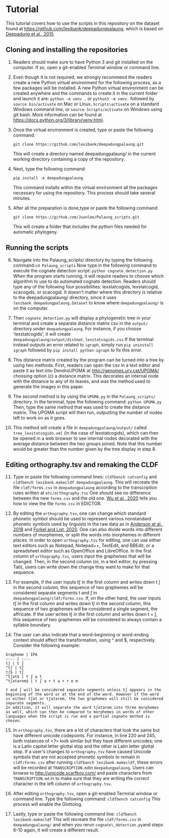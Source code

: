 # Tutorial
 
This tutorial covers how to use the scripts in this repository on the dataset found at <https://github.com/lexibank/deepadungpalaung>, which is based on [Deepadung et al., 2015](http://www.sealang.net/mks/mks44sujaritlak.pdf) 

## Cloning and installing the repositories 
 1. Readers should make sure to have Python 3 and git installed on the computer.
  If so, open a git-enabled Terminal window or command line.
  
 2. Even though it is not required, we strongly recommend the readers create a new Python virtual environment for the following process, as a few packages will be installed. 
 A new Python virtual environment can be created anywhere and the commands to create it in the current folder and launch it are:
 `python -m venv .` or `python3 -m venv.` followed by `source bin/activate` on Mac or Linux,
 `Scripts\activate` on a standard Windows command line, or `source Scripts/activate` on Windows using git bash.
 More information can be found at <https://docs.python.org/3/library/venv.html>.
 
 3. Once the virtual environment is created, type or paste the following command: 
 
 		git clone https://github.com/lexibank/deepadungpalaung.git
 
    This will create a directory named deepadungpalaung/ in the current working directory containing a copy of the repository.
 
 4. Next, type the following command: 
 
 		pip install -e deepadungpalaung
 
    This command installs within the virtual environment all the packages necessary for using the repository. This process should take several minutes. 
 
 5. After all the preparation is done,type or paste the following command:
 
 		git clone https://github.com/Juunlee/Palaung_scripts.git
 
    This will create a folder that includes the python files needed for automatic phylogeny.

 ## Running the scripts 

 6. Navigate into the Palaung\_scripts/ directory by typing the following command:`cd Palaung_scripts`
 Now type in the following command to execute the cognate detection script: `python cognate_detection.py`
 When the program starts running, it will require readers to choose which algorithm to use to do automated cognate detection. 
 Readers should type any of the following four possibilities: lexstatcogids, lexstatcogid, scacogids, or scacogid.
 It doesn't matter where this directory is relative to the deepadungpalaung/ directory, since it uses `lexibank_deepadungpalaung.Dataset` to know where `deepadungpalaung/` is on the computer.
 
 7. Then `cognate_detection.py` will display a phylogenetic tree in your terminal and create a separate distance matrix csv in the  `output/` directory under `deepadungpalaung`. 
 For instance, if you choose 'lexstatcogids', it will create `deepadungpalaung/output/distmat_lexstatcogids.csv`
 If the terminal instead outputs an error related to `igraph`, simply run `pip uninstall igraph` followed by `pip install python-igraph` to fix this error.
 
 8. This distance matrix created by the program can be turned into a tree by using two methods. 
 First, readers can open the csv in a text editor and paste it as text into DendroUPGMA at <http://genomes.urv.cat/UPGMA/> choosing option (c) a distance matrix. 
 This decorates an internal node with the distance to any of its leaves, and was the method used to generate the images in this paper.
 
 9. The second method is by using the `UPGMA.py` in the `Palaung_scripts/` directory.
 In the terminal, type the following command: `python UPGMA.py` Then, type the same method that was used to create the distance matrix.
 The UPGMA script will then run, outputting the number of nodes left to work on as it goes.
  
 10. This method will create a file in `deepadungpalaung/output/` called `tree_lexstatcogids.xml` (in the case of lexstatcogids), which
 can then be opened in a web browser to see internal nodes decorated with the average distance between the two groups joined. 
 Note that this number would be greater than the number given by the tree display in step 8.
 
 ## Editing orthography.tsv and remaking the CLDF

 11. Type or paste the following command lines: `cldfbench catconfig` and `cldfbench lexibank.makecldf deepadungpalaung`.
 This will recreate the file `cldf/forms.csv` in `deepadungpalaung` according to the transcription rules written at `etc/orthography.tsv` 
 One should see no difference between the new `forms.csv` and the old one.
 [Wu et al., 2020](https://hcommons.org/deposits/objects/hc:29378/datastreams/CONTENT/content) tells you how to view the file `forms.csv` in EDICTOR.

 12. By editing the `orthography.tsv`, one can change which standard phonetic symbol should be used to represent various nonstandard phonetic symbols used by linguists in the raw data as in [Anderson et al., 2018](http://lingulist.de/documents/papers/anderson-et-al-2018-cross-linguistic-transcription-systems.pdf) and [Forkel and List, 2020](https://www.aclweb.org/anthology/2020.lrec-1.864.pdf). 
 One can also divide words into different numbers of morphemes, or split the words into morphemes in different places.
 In order to open `orthography.tsv` for editing, one can use either text editors such as Notepad, Notepad++, TextEdit, and BBEdit, or a spreadsheet editor such as OpenOffice and LibreOffice.
 In the first column of `orthography.tsv`, users input the graphemes that will be changed. Then, in the second column (or, in a text editor, by pressing Tab), users can write down the change they want to make for that sequence.
 
 13. For example, if the user inputs tʃ in the first column and writes down t ʃ in the second column, this sequence of two graphemes will be considered separate segments t and ʃ in `deepadungpalaung/cldf/forms.csv`.
 If, on the other hand, the user inputs tʃ in the first column and writes down tʃ in the second column, this sequence of two graphemes will be considered a single segment, the affricate.
 If the user writes tʃ in the first column and writes down t + ʃ, this sequence of two graphemes will be considered to always contain a syllable boundary.
 
 14.  The user can also indicate that a word-beginning or word-ending context should affect the transformation, using ^ and $, respectively. Consider the following example:
 
    Grapheme | IPA
    :--- | :---
    tʃ | t ʃ
    ^tʃ | tʃ
    tʃ$ | tʃ
    ^tʃat$ | t ʃ a t 
    ^tʃatarem$ | t ʃ a + t a + r e m 
 
    t and ʃ will be considered separate segments unless tʃ appears in the beginning of the word or at the end of the word. However if the word is either tʃat or tʃatarem, the two graphemes will still be considered separate segments. 
    In addition, it will separate the word tʃatarem into three morphemes as well, which can then be compared to morphemes in words of other languages when the script is run and a partial cognate method is chosen.
 
 15. In `orthography.tsv`, there are a lot of characters that look the same but have different unicode codepoints. For instance, in line 220 and 245, both instances of <ʔ> look similar but they have different unicodes; one is a Latin capital letter glottal stop and the other is Latin letter glottal stop. 
 If a user's changes to `orthography.tsv` have caused Unicode symbols that are not accepted phonetic symbols to remain in `cldf/forms.csv` after running `cldfbench lexibank.makecldf`, these errors will be recorded at `TRANSCRIPTION.md`in `deepadungpalaung`. Users can browse to <http://unicode.scarfboy.com/><Unicode lookup> and paste characters from `TRANSCRIPTION.md` in to make sure that they are writing the correct character in the left column of `orthography.tsv`.
 
 16. After editing `orthography.tsv`, open a git-enabled Terminal window or command line.
 Type the following command: `cldfbench catconfig`
 This process will enable the Glottolog.
 
 17. Lastly, type or paste the following command line: `cldfbench lexibank.makecldf`
 This will recreate the file `cldf/forms.csv` in `deepadungpalaung/` and when you rerun `cognate\_detection.py`and steps 6-10 again, it will create a different result.

 